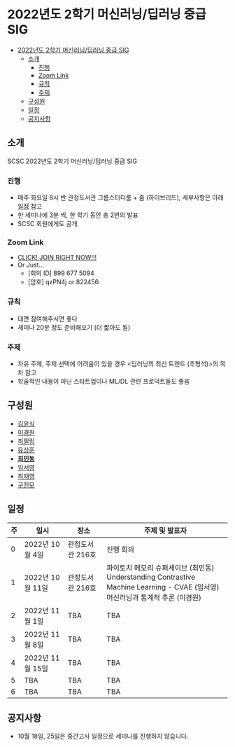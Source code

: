 # 2022년도 2학기 머신러닝/딥러닝 중급 SIG

- [2022년도 2학기 머신러닝/딥러닝 중급 SIG](#2022년도-2학기-머신러닝딥러닝-중급-sig)
  - [소개](#소개)
    - [진행](#진행)
    - [Zoom Link](#zoom-link)
    - [규칙](#규칙)
    - [주제](#주제)
  - [구성원](#구성원)
  - [일정](#일정)
  - [공지사항](#공지사항)

## 소개

SCSC 2022년도 2학기 머신러닝/딥러닝 중급 SIG

### 진행

- 매주 화요일 8시 반 관정도서관 그룹스터디룸 + 줌 (하이브리드), 세부사항은 아래 [일정](#일정) 참고
- 한 세미나에 3분 씩, 한 학기 동안 총 2번의 발표
- SCSC 회원에게도 공개

### Zoom Link

- [CLICK! JOIN RIGHT NOW!!!](https://snu-ac-kr.zoom.us/j/8996775094?pwd=akhCMDZPRnR3VisrcFNvU20rbFpUdz09)
- Or Just...
  - [회의 ID] 899 677 5094
  - [암호] qzPN4j or 822456

### 규칙

- 대면 참여해주시면 좋다
- 세미나 20분 정도 준비해오기 (더 짧아도 됨)

### 주제

- 자유 주제, 주제 선택에 어려움이 있을 경우 <딥러닝의 최신 트렌드 (추형석)>의 목차 참고
- 학술적인 내용이 아닌 스타트업이나 ML/DL 관련 프로덕트들도 좋음

## 구성원

- [김윤식](https://github.com/yoonshik1205)
- [이경원](https://github.com/kw-lee)
- [최필립](https://github.com/pswcsj)
- [유상훈](https://github.com/sanghoonnam)
- [**최민동**](https://github.com/orange-fritters)
- [임서영](https://github.com/xxbelight)
- [최재영](https://github.com/Jaeyoung-Choi)
- [구진모](https://github.com/linear0127)

## 일정

| 주  | 일시             | 장소             | 주제 및 발표자                                                                                                                       |
| --- | ---------------- | ---------------- | ------------------------------------------------------------------------------------------------------------------------------------ |
| 0   | 2022년 10월 4일  | 관정도서관 216호 | 진행 회의                                                                                                                            |
| 1   | 2022년 10월 11일 | 관정도서관 216호 | 파이토치 메모리 슈퍼세이브 (최민동)<br>Understanding Contrastive Machine Learning - CVAE (임서영)<br>머신러닝과 통계적 추론 (이경원) |
| 2   | 2022년 11월 1일  | TBA              | TBA                                                                                                                                  |
| 3   | 2022년 11월 8일  | TBA              | TBA                                                                                                                                  |
| 4   | 2022년 11월 15일 | TBA              | TBA                                                                                                                                  |
| 5   | TBA              | TBA              | TBA                                                                                                                                  |
| 6   | TBA              | TBA              | TBA                                                                                                                                  |

## 공지사항

- 10월 18일, 25일은 중간고사 일정으로 세미나를 진행하지 않습니다.